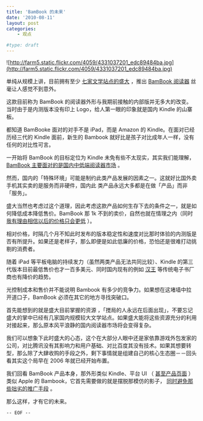 ```yaml
---
title: 'BamBook 的未来'
date: '2010-08-11'
layout: post
categories:
    - 观点

#type: draft
---
```


![http://farm5.static.flickr.com/4059/4331037201_edc89484ba.jpg](http://farm5.static.flickr.com/4059/4331037201_edc89484ba.jpg)

单纯从规模上讲，目前拥有至少 [七家文学站点的盛大](http://tech.sina.com.cn/i/2010-03-31/10054006478.shtml) ，推出  [BamBook 阅读器](http://bambook.sdo.com/) 丝毫让人感觉不到意外。

这款目前称为 BamBook 的阅读器外形与我期前接触的内部版并无多大的改变。当时由于是内测版本没有印上 Logo，给人第一眼的印象就是国内 Kindle 的山寨板。

都知道 BamBooke 面对的对手不是 iPad，而是 Amazon 的 Kindle。在面对已经历经三代的 Kindle 面前，新生的 Bambook 就好比是孩子对比成年人一样，没有任何的对比性可言。

一开始将 BamBook 的目标定位为 Kindle 未免有些不太现实，其实我们能理解， [BamBook 主要面对的是国内中低端阅读器市场](http://www.cnbeta.com/articles/119013.htm) 。

然而，国内的「特殊环境」可能是制约此类产品发展的因素之一。这就好比国外卖手机其实卖的是服务而非硬件，国内此 类产品永远大多都是在做「产品」而非「服务」。

盛大当然也考虑过这个道理，因此考虑这款产品如何生存下去的条件之一，就是如何降低成本降低售价。BamBook 那 1k 不到的卖价，自然也就在情理之内（同时 [我有理由相信以后的价格只会更低](http://www.cnbeta.com/articles/119024.htm) ）。

相对价格，时隔几个月不知此时发布的版本稳定性和速度对比那时体验的内测版是否有所提升。如果还是老样子，那么即便是如此低廉的价格，恐怕还是很难打动挑剔的消费者。

随着 iPad 等平板电脑的持续发力（虽然两类产品无法共同比较）、Kindle 的第三代版本目前最低售价也才一百多美元、同时国内现有的例如 [汉王](http://www.hanwang.com.cn/epbooks/) 等传统电子书厂商也有降价的趋势。

光控制成本和售价并不能说明 Bambook 有多少的竞争力。如果想在这堵墙中拉开道口子，BamBook 必须在其它的地方寻找突破口。

首先能想到的就是盛大目前掌握的资源 ，「搅局的人永远在后面出现」，不要忘记盛大的掌中已经有几家国内规模较大文学站点。如果盛大能将这些资源充分的利用 对接起来，那么原本风平浪静的国内阅读器市场将会变得复杂。

我们可以想象下此时盛大的心态，这个在大部分人眼中还是家依靠游戏外包发家的公司，对比腾讯没有其影响力和用户基础、对比百度其没有技术。如果其想要转型，那么除了大肆收购的手段之外，剩下事情就是组建自己的核心生态圈－－回头看其实这个局早在 2006 年就已经开始布置。

我们回看 BamBook 产品本身，那外形类似 Kindle、平台 UI （ [甚至产品页面](http://bambook.sdo.com/) ）类似 Apple 的 Bambook，它首先需要做的就是摆脱那模仿的影子， [同时避免那些拙劣的推广手段](http://bambookbbs.sdo.com/show.aspx?id=3139) 。

那么这样，才有它的未来。

`-- EOF --`

